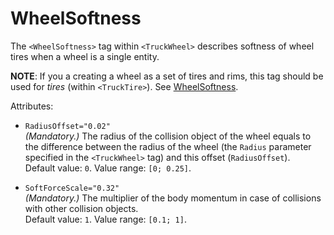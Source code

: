 # WheelSoftness

The `<WheelSoftness>` tag within `<TruckWheel>` describes softness of wheel tires when a wheel is a single entity.

**NOTE**: If you a creating a wheel as a set of tires and rims, this tag should be used for *tires* (within `<TruckTire>`). See [WheelSoftness](./../../truckwheels/trucktires/trucktire/wheelsoftness/index.md). 

Attributes:

-   `RadiusOffset="0.02"`  
    *(Mandatory.)* The radius of the collision object of the wheel equals to the difference between the radius of the wheel (the `Radius` parameter specified in the `<TruckWheel>` tag) and this offset (`RadiusOffset`).   
    Default value: `0`. Value range: `[0; 0.25]`.

-   `SoftForceScale="0.32"`  
    *(Mandatory.)* The multiplier of the body momentum in case of collisions with other collision objects.  
    Default value: `1`. Value range: `[0.1; 1]`.

